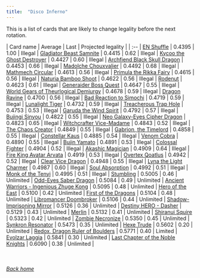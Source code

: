 ```yaml
---
title:  "Disco Inferno"
---
```


This is a list of cards that are likely to change legality before the next rotation.

| Card name | Average | Last | Projected legality |
| :-- |
[EN Shuffle](https://db.ygoprodeck.com/card/?search=EN%20Shuffle) | 0.4395 | 1.00 | Illegal |
[Gladiator Beast Samnite](https://db.ygoprodeck.com/card/?search=Gladiator%20Beast%20Samnite) | 0.4415 | 0.62 | Illegal |
[Kycoo the Ghost Destroyer](https://db.ygoprodeck.com/card/?search=Kycoo%20the%20Ghost%20Destroyer) | 0.4427 | 0.60 | Illegal |
[Archfiend Black Skull Dragon](https://db.ygoprodeck.com/card/?search=Archfiend%20Black%20Skull%20Dragon) | 0.4453 | 0.66 | Illegal |
[Madolche Chouxvalier](https://db.ygoprodeck.com/card/?search=Madolche%20Chouxvalier) | 0.4492 | 0.68 | Illegal |
[Mathmech Circular](https://db.ygoprodeck.com/card/?search=Mathmech%20Circular) | 0.4613 | 0.56 | Illegal |
[Primula the Rikka Fairy](https://db.ygoprodeck.com/card/?search=Primula%20the%20Rikka%20Fairy) | 0.4615 | 0.56 | Illegal |
[Naturia Bamboo Shoot](https://db.ygoprodeck.com/card/?search=Naturia%20Bamboo%20Shoot) | 0.4622 | 0.56 | Illegal |
[Rodenut](https://db.ygoprodeck.com/card/?search=Rodenut) | 0.4623 | 0.61 | Illegal |
[Generaider Boss Quest](https://db.ygoprodeck.com/card/?search=Generaider%20Boss%20Quest) | 0.4647 | 0.55 | Illegal |
[World Gears of Theurlogical Demiurgy](https://db.ygoprodeck.com/card/?search=World%20Gears%20of%20Theurlogical%20Demiurgy) | 0.4678 | 0.59 | Illegal |
[Dragon Ravine](https://db.ygoprodeck.com/card/?search=Dragon%20Ravine) | 0.4700 | 0.56 | Illegal |
[Bad Reaction to Simochi](https://db.ygoprodeck.com/card/?search=Bad%20Reaction%20to%20Simochi) | 0.4719 | 0.59 | Illegal |
[Lunalight Tiger](https://db.ygoprodeck.com/card/?search=Lunalight%20Tiger) | 0.4732 | 0.59 | Illegal |
[Treacherous Trap Hole](https://db.ygoprodeck.com/card/?search=Treacherous%20Trap%20Hole) | 0.4753 | 0.53 | Illegal |
[Garuda the Wind Spirit](https://db.ygoprodeck.com/card/?search=Garuda%20the%20Wind%20Spirit) | 0.4792 | 0.57 | Illegal |
[Bujingi Sinyou](https://db.ygoprodeck.com/card/?search=Bujingi%20Sinyou) | 0.4822 | 0.55 | Illegal |
[Neo Galaxy-Eyes Cipher Dragon](https://db.ygoprodeck.com/card/?search=Neo%20Galaxy-Eyes%20Cipher%20Dragon) | 0.4823 | 0.65 | Illegal |
[Witchcrafter Vice-Madame](https://db.ygoprodeck.com/card/?search=Witchcrafter%20Vice-Madame) | 0.4843 | 0.52 | Illegal |
[The Chaos Creator](https://db.ygoprodeck.com/card/?search=The%20Chaos%20Creator) | 0.4849 | 0.55 | Illegal |
[Gabrion, the Timelord](https://db.ygoprodeck.com/card/?search=Gabrion,%20the%20Timelord) | 0.4858 | 0.55 | Illegal |
[Constellar Kaus](https://db.ygoprodeck.com/card/?search=Constellar%20Kaus) | 0.4885 | 0.54 | Illegal |
[Venom Cobra](https://db.ygoprodeck.com/card/?search=Venom%20Cobra) | 0.4890 | 0.55 | Illegal |
[Bujin Yamato](https://db.ygoprodeck.com/card/?search=Bujin%20Yamato) | 0.4891 | 0.53 | Illegal |
[Colossal Fighter](https://db.ygoprodeck.com/card/?search=Colossal%20Fighter) | 0.4904 | 0.52 | Illegal |
[Akashic Magician](https://db.ygoprodeck.com/card/?search=Akashic%20Magician) | 0.4909 | 0.64 | Illegal |
[Fire King Avatar Arvata](https://db.ygoprodeck.com/card/?search=Fire%20King%20Avatar%20Arvata) | 0.4919 | 0.53 | Illegal |
[Overtex Qoatlus](https://db.ygoprodeck.com/card/?search=Overtex%20Qoatlus) | 0.4942 | 0.52 | Illegal |
[Clear Vice Dragon](https://db.ygoprodeck.com/card/?search=Clear%20Vice%20Dragon) | 0.4948 | 0.55 | Illegal |
[Lyna the Light Charmer](https://db.ygoprodeck.com/card/?search=Lyna%20the%20Light%20Charmer) | 0.4987 | 0.60 | Illegal |
[Soul Absorption](https://db.ygoprodeck.com/card/?search=Soul%20Absorption) | 0.4992 | 0.51 | Illegal |
[Monk of the Tenyi](https://db.ygoprodeck.com/card/?search=Monk%20of%20the%20Tenyi) | 0.4995 | 0.51 | Illegal |
[Stumbling](https://db.ygoprodeck.com/card/?search=Stumbling) | 0.5005 | 0.46 | Unlimited |
[Odd-Eyes Saber Dragon](https://db.ygoprodeck.com/card/?search=Odd-Eyes%20Saber%20Dragon) | 0.5084 | 0.49 | Unlimited |
[Ancient Warriors - Ingenious Zhuge Kong](https://db.ygoprodeck.com/card/?search=Ancient%20Warriors%20-%20Ingenious%20Zhuge%20Kong) | 0.5095 | 0.48 | Unlimited |
[Hero of the East](https://db.ygoprodeck.com/card/?search=Hero%20of%20the%20East) | 0.5100 | 0.42 | Unlimited |
[First of the Dragons](https://db.ygoprodeck.com/card/?search=First%20of%20the%20Dragons) | 0.5104 | 0.48 | Unlimited |
[Libromancer Doombroker](https://db.ygoprodeck.com/card/?search=Libromancer%20Doombroker) | 0.5106 | 0.44 | Unlimited |
[Shadow-Imprisoning Mirror](https://db.ygoprodeck.com/card/?search=Shadow-Imprisoning%20Mirror) | 0.5126 | 0.36 | Unlimited |
[Destiny HERO - Dasher](https://db.ygoprodeck.com/card/?search=Destiny%20HERO%20-%20Dasher) | 0.5129 | 0.43 | Unlimited |
[Merlin](https://db.ygoprodeck.com/card/?search=Merlin) | 0.5132 | 0.41 | Unlimited |
[Shiranui Squire](https://db.ygoprodeck.com/card/?search=Shiranui%20Squire) | 0.5323 | 0.42 | Unlimited |
[Zombie Necronize](https://db.ygoprodeck.com/card/?search=Zombie%20Necronize) | 0.5350 | 0.45 | Unlimited |
[Synkron Resonator](https://db.ygoprodeck.com/card/?search=Synkron%20Resonator) | 0.5473 | 0.35 | Unlimited |
[Hexe Trude](https://db.ygoprodeck.com/card/?search=Hexe%20Trude) | 0.5602 | 0.20 | Unlimited |
[Redox, Dragon Ruler of Boulders](https://db.ygoprodeck.com/card/?search=Redox,%20Dragon%20Ruler%20of%20Boulders) | 0.5771 | 0.40 | Limited |
[Evolzar Laggia](https://db.ygoprodeck.com/card/?search=Evolzar%20Laggia) | 0.5841 | 0.30 | Unlimited |
[Last Chapter of the Noble Knights](https://db.ygoprodeck.com/card/?search=Last%20Chapter%20of%20the%20Noble%20Knights) | 0.6090 | 0.38 | Unlimited |

<br>

###### [Back home](index)